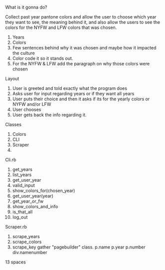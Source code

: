 What is it gonna do?

Collect past year pantone colors and allow the user to choose
which year they want to see, the meaning behind it, and also allow
the users to see the colors for the NYFW and LFW colors that was chosen.

1. Years
2. Colors
3. Few sentences behind why it was chosen and maybe how it impacted the 
culture 
4. Color code it so it stands out.
5. For the NYFW & LFW add the paragraph on why those colors were chosen

Layout 
1. User is greeted and told exactly what the program does
2. Asks user for input regarding years or if they want all years
3. User puts their choice and then it asks if its for the yearly
colors or NYFW and/or LFW
4. User chooses
5. User gets back the info regarding it. 

Classes
1. Colors
2. CLI 
3. Scraper
4. 

Cli.rb
1. get_years
2. list_years
3. get_user_year
4. valid_input
5. show_colors_for(chosen_year)
6. get_user_year(year)
7. get_year_or_fw
8. show_colors_and_info
9. is_that_all
10. log_out

Scraper.rb
1. scrape_years 
2. scrape_colors
3. scrape_key
gather "pagebuilder" class.
p.name
p.year
p.number
div.namenumber

13 spaces